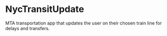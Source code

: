 # NycTransitUpdate
MTA transportation app that updates the user on their chosen train line for delays and transfers.
